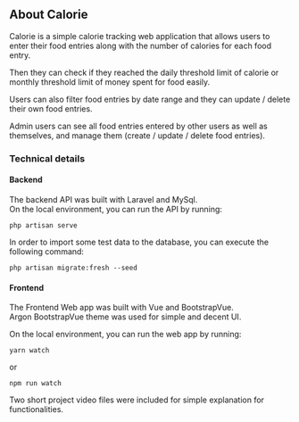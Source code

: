 
## About Calorie

Calorie is a simple calorie tracking web application that allows users to enter their food entries along with the number of calories for each food entry.

Then they can check if they reached the daily threshold limit of calorie or monthly threshold limit of money spent for food easily.

Users can also filter food entries by date range and they can update / delete their own food entries.

Admin users can see all food entries entered by other users as well as themselves, and manage them (create / update / delete food entries).

### Technical details
#### Backend
The backend API was built with Laravel and MySql.  
On the local environment, you can run the API by running:
```
php artisan serve
```
In order to import some test data to the database, you can execute the following command:
```
php artisan migrate:fresh --seed
```
#### Frontend
The Frontend Web app was built with Vue and BootstrapVue.  
Argon BootstrapVue theme was used for simple and decent UI.  

On the local environment, you can run the web app by running:
```
yarn watch
```
or
```
npm run watch
```

Two short project video files were included for simple explanation for functionalities.